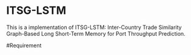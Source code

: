 # ITSG-LSTM
This is a implementation of ITSG-LSTM: Inter-Country Trade Similarity Graph-Based Long Short-Term Memory for Port Throughput Prediction.

#Requirement
